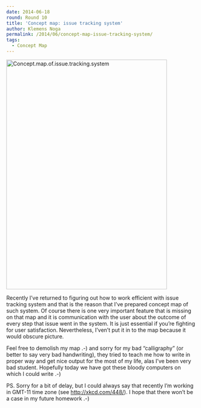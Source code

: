 ```yaml
---
date: 2014-06-18
round: Round 10
title: 'Concept map: issue tracking system'
author: Klemens Noga
permalink: /2014/06/concept-map-issue-tracking-system/
tags:
  - Concept Map
---
```

[<img class="alignnone  wp-image-7748" alt="Concept.map.of.issue.tracking.system" src="/software-carpentry-training-website/uploads/2014/06/Concept.map_.of_.issue_.tracking.system-716x1024.jpg" width="424" height="607" />][1]

Recently I&#8217;ve returned to figuring out how to work efficient with issue tracking system and that is the reason that I&#8217;ve prepared concept map of such system. Of course there is one very important feature that is missing on that map and it is communication with the user about the outcome of every step that issue went in the system. It is just essential if you&#8217;re fighting for user satisfaction. Nevertheless, I&#8217;ven&#8217;t put it in to the map because it would obscure picture.

Feel free to demolish my map .-) and sorry for my bad &#8220;calligraphy&#8221; (or better to say very bad handwriting), they tried to teach me how to write in proper way and get nice output for the most of my life, alas I&#8217;ve been very bad student. Hopefully today we have got these bloody computers on which I could write .-)

PS. Sorry for a bit of delay, but I could always say that recently I&#8217;m working in GMT-11 time zone (see http://xkcd.com/448/). I hope that there won&#8217;t be a case in my future homework .-)

 [1]: /software-carpentry-training-website/uploads/2014/06/Concept.map_.of_.issue_.tracking.system.jpg
